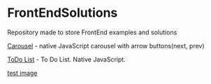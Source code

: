 # FrontEndSolutions
Repository made to store FrontEnd examples and solutions


[Carousel](https://test.danvop.com/FrontEndSolutions/carousel/index.html) - native JavaScript carousel with arrow buttons(next, prev)

[ToDo List](https://test.danvop.com/FrontEndSolutions/todo_list/index.html) - To Do List. Native JavaScript.

<a href="https://via.placeholder.com/200x200" target="_blank">test image<a>
